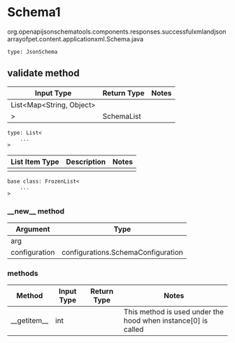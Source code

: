 # Schema1
org.openapijsonschematools.components.responses.successfulxmlandjsonarrayofpet.content.applicationxml.Schema.java
```
type: JsonSchema
```

## validate method
| Input Type | Return Type | Notes |
| ---------- | ----------- | ----- |
| List<Map<String, Object>
> | SchemaList | |

```
type: List<
    ...
>
```
List Item Type | Description | Notes
-------------------- | ------------- | -------------
 |  |

```
base class: FrozenList<
    ...
>
```
### &lowbar;&lowbar;new&lowbar;&lowbar; method
Argument | Type
-------- | ------
arg      | 
configuration | configurations.SchemaConfiguration

### methods
Method | Input Type | Return Type | Notes
------ | ---------- | ----------- | ------
&lowbar;&lowbar;getitem&lowbar;&lowbar; | int |  | This method is used under the hood when instance[0] is called
